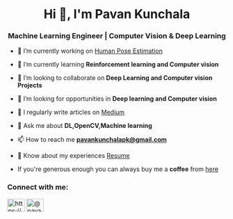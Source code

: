 <h1 align="center">Hi 👋, I'm Pavan Kunchala</h1>
<h3 align="center">Machine Learning Engineer | Computer Vision & Deep Learning</h3>

- 🔭 I’m currently working on [Human Pose Estimation](https://github.com/Pavankunchala/Human-Pose-Estimation-OpenCV)

- 🌱 I’m currently learning **Reinforcement learning and Computer vision**

- 👯 I’m looking to collaborate on **Deep Learning and Computer vision Projects**

- 🤝 I’m looking for opportunities in **Deep learning and Computer vision**

- 📝 I regularly write articles on [Medium](https://pavankunchalapk.medium.com/)

- 💬 Ask me about **DL,OpenCV,Machine learning**

- 📫 How to reach me **pavankunchalapk@gmail.com**

- 📄 Know about my experiences [Resume](https://drive.google.com/file/d/1DHdxwYs8pt8tOWTH-N89rNc58ppYrC6W/view?usp=sharing)

- If you're generous enough you can always buy me a **coffee** from [here](https://www.buymeacoffee.com/pavankunchala)

<h3 align="left">Connect with me:</h3>
<p align="left">
<a href="https://linkedin.com/in/https://www.linkedin.com/in/pavan-kumar-reddy-kunchala/" target="blank"><img align="center" src="https://cdn.jsdelivr.net/npm/simple-icons@3.0.1/icons/linkedin.svg" alt="https://www.linkedin.com/in/pavan-kumar-reddy-kunchala/" height="30" width="40" /></a>
<a href="https://medium.com/@pavankunchala" target="blank"><img align="center" src="https://cdn.jsdelivr.net/npm/simple-icons@3.0.1/icons/medium.svg" alt="@pavankunchala" height="30" width="40" /></a>
</p>

